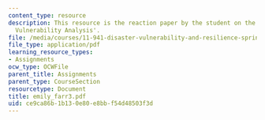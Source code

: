 ```yaml
---
content_type: resource
description: This resource is the reaction paper by the student on the topic 'Community
  Vulnerability Analysis'.
file: /media/courses/11-941-disaster-vulnerability-and-resilience-spring-2005/ce9ca86b1b130e80e8bbf54d48503f3d_emily_farr3.pdf
file_type: application/pdf
learning_resource_types:
- Assignments
ocw_type: OCWFile
parent_title: Assignments
parent_type: CourseSection
resourcetype: Document
title: emily_farr3.pdf
uid: ce9ca86b-1b13-0e80-e8bb-f54d48503f3d
---
```

